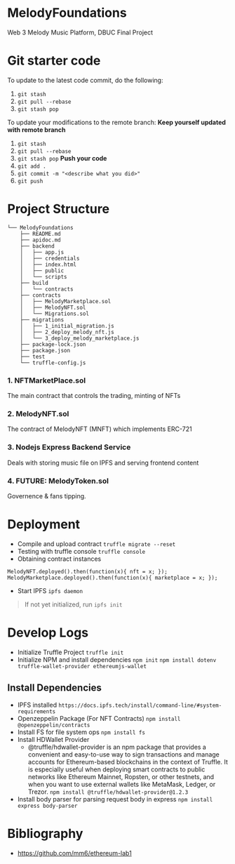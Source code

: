 # MelodyFoundations
Web 3 Melody Music Platform, DBUC Final Project

# Git starter code
To update to the latest code commit, do the following: 
1. `git stash` 
2. `git pull --rebase`
3. `git stash pop`

To update your modifications to the remote branch:
**Keep yourself updated with remote branch**
1. `git stash` 
2. `git pull --rebase`
3. `git stash pop`
**Push your code**
1. `git add .`
2. `git commit -m "<describe what you did>"`
3. `git push`


# Project Structure
```
└── MelodyFoundations
    ├── README.md
    ├── apidoc.md
    ├── backend  
    │   ├── app.js
    │   ├── credentials
    │   ├── index.html
    │   ├── public
    │   └── scripts
    ├── build   
    │   └── contracts
    ├── contracts 
    │   ├── MelodyMarketplace.sol
    │   ├── MelodyNFT.sol
    │   └── Migrations.sol
    ├── migrations
    │   ├── 1_initial_migration.js
    │   ├── 2_deploy_melody_nft.js
    │   └── 3_deploy_melody_marketplace.js
    ├── package-lock.json
    ├── package.json
    ├── test
    └── truffle-config.js
```

### 1. NFTMarketPlace.sol
The main contract that controls the trading, minting of NFTs

### 2. MelodyNFT.sol 
The contract of MelodyNFT (MNFT) which implements ERC-721

### 3. Nodejs Express Backend Service
Deals with storing music file on IPFS and serving frontend content 

### 4. FUTURE: MelodyToken.sol
Governence & fans tipping. 

# Deployment
- Compile and upload contract 
`truffle migrate --reset`
- Testing with truffle console
`truffle console`
- Obtaining contract instances
```
MelodyNFT.deployed().then(function(x){ nft = x; });
MelodyMarketplace.deployed().then(function(x){ marketplace = x; });
```
- Start IPFS
`ipfs daemon`
> If not yet initialized, run `ipfs init`

# Develop Logs
- Initialize Truffle Project 
`truffle init`
- Initialize NPM and install dependencies 
`npm init`
`npm install dotenv truffle-wallet-provider ethereumjs-wallet`

## Install Dependencies 
- IPFS installed `https://docs.ipfs.tech/install/command-line/#system-requirements`
- Openzeppelin Package (For NFT Contracts)
`npm install @openzeppelin/contracts`
- Install FS for file system ops
`npm install fs`
- Install HDWallet Provider
  - @truffle/hdwallet-provider is an npm package that provides a convenient and easy-to-use way to sign transactions and manage accounts for Ethereum-based blockchains in the context of Truffle. It is especially useful when deploying smart contracts to public networks like Ethereum Mainnet, Ropsten, or other testnets, and when you want to use external wallets like MetaMask, Ledger, or Trezor.
`npm install @truffle/hdwallet-provider@1.2.3`
- Install body parser for parsing request body in express
`npm install express body-parser`


# Bibliography
- https://github.com/mm6/ethereum-lab1